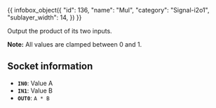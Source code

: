 {{ infobox_object({
	"id": 136,
	"name": "Mul",
	"category": "Signal-i2o1",
	"sublayer_width": 14,
}) }}

Output the product of its two inputs.

**Note:** All values are clamped between 0 and 1.

## Socket information
- **`IN0`**: Value A
- **`IN1`**: Value B
- **`OUT0`**: `A * B`